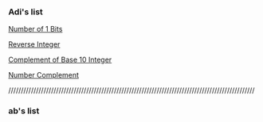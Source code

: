 ### Adi's list 

[Number of 1 Bits](https://leetcode.com/problems/number-of-1-bits)

[Reverse Integer](https://leetcode.com/problems/reverse-integer)

[Complement of Base 10 Integer](https://leetcode.com/problems/complement-of-base-10-integer)

[Number Complement](https://leetcode.com/problems/number-complement)

//////////////////////////////////////////////////////////////////////////////////////////////////

### ab's list
